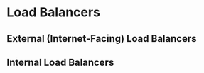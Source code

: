 Load Balancers
==============
## External (Internet-Facing) Load Balancers

## Internal Load Balancers
